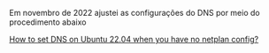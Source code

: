 
Em novembro de 2022 ajustei as configurações do DNS por meio do procedimento abaixo


[How to set DNS on Ubuntu 22.04 when you have no netplan config?](https://askubuntu.com/questions/1406827/how-to-set-dns-on-ubuntu-22-04-when-you-have-no-netplan-config)